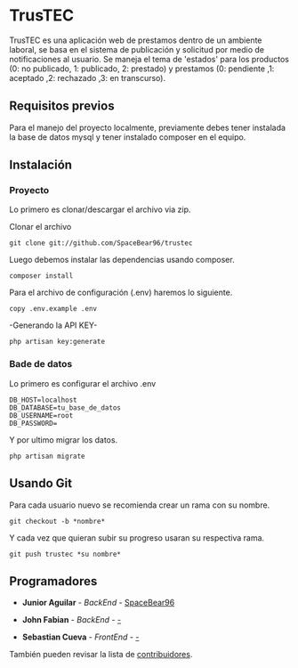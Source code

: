 # TrusTEC

TrusTEC es una aplicación web de prestamos dentro de un ambiente laboral, se basa en el sistema de publicación y solicitud por medio de notificaciones al usuario. Se maneja el tema de 'estados' para los productos (0: no publicado, 1: publicado, 2: prestado) y prestamos (0: pendiente ,1: aceptado ,2: rechazado ,3: en transcurso).

## Requisitos previos

Para el manejo del proyecto localmente, previamente debes tener instalada la base de datos mysql y tener instalado composer en el equipo.

## Instalación

### Proyecto 		

Lo primero es clonar/descargar el archivo via zip.

Clonar el archivo 
```
git clone git://github.com/SpaceBear96/trustec 
```

Luego debemos instalar las dependencias usando composer.

```
composer install
```

Para el archivo de configuración (.env) haremos lo siguiente.

```
copy .env.example .env
```

-Generando la API KEY-
```
php artisan key:generate
```

### Bade de datos

Lo primero es configurar el archivo .env 

```
DB_HOST=localhost
DB_DATABASE=tu_base_de_datos
DB_USERNAME=root
DB_PASSWORD=
```
Y por ultimo migrar los datos.

```
php artisan migrate
```

## Usando Git

Para cada usuario nuevo se recomienda crear un rama con su nombre.

```
git checkout -b *nombre*
```

Y cada vez que quieran subir su progreso usaran su respectiva rama.

```
git push trustec *su nombre*
```

## Programadores

* **Junior Aguilar** - *BackEnd* - [SpaceBear96](https://github.com/SpaceBear96)

* **John Fabian** - *BackEnd* - [-](https://github.com/SpaceBear96)

* **Sebastian Cueva** - *FrontEnd* - [-](https://github.com/SpaceBear96)

También pueden revisar la lista de [contribuidores](https://github.com/SpaceBear96/trustec/graphs/contributors).
